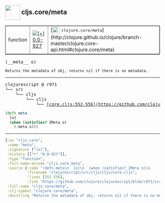 ## <img width="48px" valign="middle" src="http://i.imgur.com/Hi20huC.png"> cljs.core/meta

 <table border="1">
<tr>
<td>function</td>
<td><a href="https://github.com/cljsinfo/api-refs/tree/0.0-927"><img valign="middle" alt="[+] 0.0-927" src="https://img.shields.io/badge/+-0.0--927-lightgrey.svg"></a> </td>
<td>
[<img height="24px" valign="middle" src="http://i.imgur.com/1GjPKvB.png"> <samp>clojure.core/meta</samp>](http://clojure.github.io/clojure/branch-master/clojure.core-api.html#clojure.core/meta)
</td>
</tr>
</table>

 <samp>
(__meta__ o)<br>
</samp>

```
Returns the metadata of obj, returns nil if there is no metadata.
```

---

 <pre>
clojurescript @ r971
└── src
    └── cljs
        └── cljs
            └── <ins>[core.cljs:552-556](https://github.com/clojure/clojurescript/blob/r971/src/cljs/cljs/core.cljs#L552-L556)</ins>
</pre>

```clj
(defn meta
  [o]
  (when (satisfies? IMeta o)
    (-meta o)))
```


---

```clj
{:ns "cljs.core",
 :name "meta",
 :signature ["[o]"],
 :history [["+" "0.0-927"]],
 :type "function",
 :full-name-encode "cljs.core_meta",
 :source {:code "(defn meta\n  [o]\n  (when (satisfies? IMeta o)\n    (-meta o)))",
          :filename "clojurescript/src/cljs/cljs/core.cljs",
          :lines [552 556],
          :link "https://github.com/clojure/clojurescript/blob/r971/src/cljs/cljs/core.cljs#L552-L556"},
 :full-name "cljs.core/meta",
 :clj-symbol "clojure.core/meta",
 :docstring "Returns the metadata of obj, returns nil if there is no metadata."}

```
